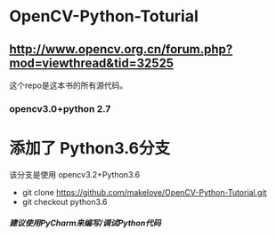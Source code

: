# OpenCV-Python-Toturial

## http://www.opencv.org.cn/forum.php?mod=viewthread&tid=32525
这个repo是这本书的所有源代码。

### opencv3.0+python 2.7

# 添加了 Python3.6分支
该分支是使用 opencv3.2+Python3.6

* git clone https://github.com/makelove/OpenCV-Python-Tutorial.git
* git checkout python3.6

##### 建议使用PyCharm来编写/调试Python代码
